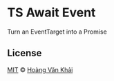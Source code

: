# TS Await Event

Turn an EventTarget into a Promise

## License

[MIT](https://git.io/fxKXN) © [Hoàng Văn Khải](https://github.com/KSXGitHub)
